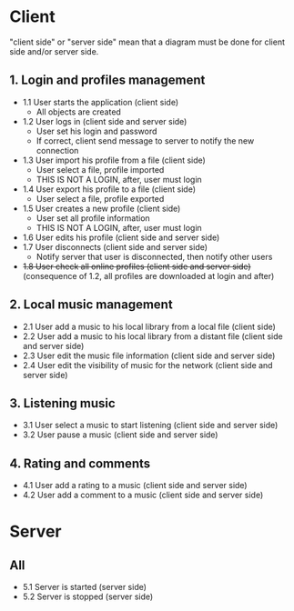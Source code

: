 # Client

"client side" or "server side" mean that a diagram must be done for client side and/or server side.

## 1. Login and profiles management

-   1.1 User starts the application (client side)
    -   All objects are created
-   1.2 User logs in (client side and server side)
    -   User set his login and password
    -   If correct, client send message to server to notify the new connection
-   1.3 User import his profile from a file (client side)
    -   User select a file, profile imported
    -   THIS IS NOT A LOGIN, after, user must login
-   1.4 User export his profile to a file (client side)
    -   User select a file, profile exported
-   1.5 User creates a new profile (client side)
    -   User set all profile information
    -   THIS IS NOT A LOGIN, after, user must login
-   1.6 User edits his profile (client side and server side)
-   1.7 User disconnects (client side and server side)
    -   Notify server that user is disconnected, then notify other users
-   ~~1.8 User check all online profiles (client side and server side)~~ (consequence of 1.2, all profiles are downloaded at login and after)

## 2. Local music management
-   2.1 User add a music to his local library from a local file (client side)
-   2.2 User add a music to his local library from a distant file (client side and server side)
-   2.3 User edit the music file information (client side and server side)
-   2.4 User edit the visibility of music for the network (client side and server side)

## 3. Listening music

-   3.1 User select a music to start listening (client side and server side)
-   3.2 User pause a music (client side and server side)

## 4. Rating and comments

-   4.1 User add a rating to a music (client side and server side)
-   4.2 User add a comment to a music (client side and server side)

# Server

## All

-   5.1 Server is started (server side)
-   5.2 Server is stopped (server side)
